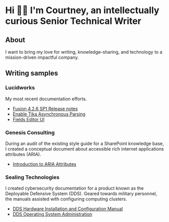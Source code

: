 # Hi 👋🏾 I'm Courtney, an intellectually curious Senior Technical Writer

## About

I want to bring my love for writing, knowledge-sharing, and technology to a mission-driven impactful company.

## Writing samples

### Lucidworks

My most recent documentation efforts.

* [Fusion 4.2.6 SP1 Release notes](https://doc.lucidworks.com/fusion-server/4.2/i0ukdp/fusion-4-2-6-sp-1-release-notes_)
* [Enable Tika Asynchronous Parsing](https://doc.lucidworks.com/how-to/1wdwkx/enable-tika-asynchronous-parsing)
* [Fields Editor UI](https://doc.lucidworks.com/fusion/5.5/nmi4j0/fields-editor-ui)


### Genesis Consulting

During an audit of the existing style guide for a SharePoint knowledge base, I created a conceptual document about accessible rich internet applications attributes (ARIA).

* [Introduction to ARIA Attributes](https://github.com/coro121/documentation-samples/blob/main/WAI-ARIA.md)

### Sealing Technologies

I created cybersecurity documentation for a product known as the Deployable Defensive System (DDS). Geared towards military personnel, the manuals assisted with configuring computing clusters.

* [DDS Hardware Installation and Configuration Manual](https://github.com/coro121/documentation-samples/blob/main/hardware-installation-configuration.md)
* [DDS Operating System Administration](https://github.com/coro121/documentation-samples/blob/main/operating-systems-admin.md)